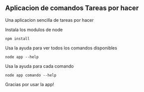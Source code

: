 ## Aplicacion de comandos Tareas por hacer

Una aplicacion sencilla de tareas por hacer

Instala los modulos de node

```
npm install
````

Usa la ayuda para ver todos los comandos disponibles

```
node app --help
```

Usa la ayuda para cada comando 

```
node app comando --help
```

Gracias por usar la app!